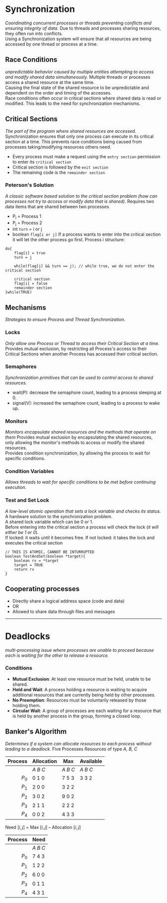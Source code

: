 # Synchronization
_Coordinating concurrent processes or threads preventing conflicts and ensuring integrity of data._
Due to threads and processes sharing resources, they often run into conflicts.  
Using a Synchronization system will ensure that all resources are being accessed by one thread or process at a time.  
## Race Conditions
_unpredictable behavior caused by multiple entities attempting to access and modify shared data simultaneously._
Multiple threads or processes access a shared resource at the same time.  
Causing the final state of the shared resource to be unpredictable and dependent on the order and timing of the accesses.  
Race conditions often occur in critical sections where shared data is read or modified. This leads to the need for synchronization mechanisms.  
## Critical Sections
_The part of the program where shared resources are accessed._
Synchronization ensures that only one process can execute in its critical section at a time. This prevents race conditions being caused from processes taking/modifying resources others need.
- Every process must make a request using the `entry section` permission to enter its `critical section`
- Critical section is followed by the `exit section`
- The remaining code is the `remainder section`
### Peterson's Solution
_A classic software based solution to the critical section problem (how can processes not try to access or modify data that is shared)._
Requires two data items that are shared between two processes
- P<sub>i</sub> = Process 1
- P<sub>j</sub> = Process 2
- int `turn` = i or j
- boolean `flag[i or j]`
If a process wants to enter into the critical section it will let the other process go first.
Process i structure:
```
do{
	flag[i] = true
	turn = j
	
	while(flag[j] && turn == j); // while true, we do not enter the critical section
	
	critical section
	flag[i] = false
	remainder section
}while(TRUE)
```
## Mechanisms
_Strategies to ensure Process and Thread Synchronization._
### Locks
_Only allow one Process or Thread to access their Critical Section at a time._
Provides mutual exclusion, by restricting all Process's access to their Critical Sections when another Process has accessed their critical section.
### Semaphores
_Synchronization primitives that can be used to control access to shared resources._
- wait(P): decrease the semaphore count, leading to a process sleeping at 0.
- signal(V): increased the semaphore count, leading to a process to wake up.
### Monitors
_Monitors encapsulate shared resources and the methods that operate on them_
Provides mutual exclusion by encapsulating the shared resources, only allowing the monitor's methods to access or modify the shared resources.  
Provides condition synchronization, by allowing the process to wait for specific conditions.  
### Condition Variables
_Allows threads to wait for specific conditions to be met before continuing execution._
### Test and Set Lock
_A low-level atomic operation that sets a lock variable and checks its status._
A hardware solution to the synchronization problem.  
A shared lock variable which can be 0 or 1.  
Before entering into the critical section a process will check the lock (_it will either be 1 or 0_).  
If locked: it waits until it becomes free.
If not locked: it takes the lock and executes the critical section
```
// THIS IS ATOMIC, CANNOT BE INTURRUPTED
boolean TestAndSet(boolean *target){
	boolean rv = *target
	target = TRUE
	return rv
}
```

## Cooperating processes
- Directly share a logical address space (code and data)
- OR
- Allowed to share data through files and messages

---
# Deadlocks
_multi-processing issue where processes are unable to proceed because each is waiting for the other to release a resource._
### Conditions
- **Mutual Exclusion**: At least one resource must be held, unable to be shared.
- **Hold and Wait**: A process holding a resource is waiting to acquire additional resources that are currently being held by other processes.
- **No Preemption**: Resources must be voluntarily released by those holding them.
- **Circular Wait**: A group of processes are each waiting for a resource that is held by another process in the group, forming a closed loop.
## Banker's Algorithm
_Determines if a system can allocate resources to each process without leading to a deadlock._
Five Processes
Resources of type _A, B, C_ 

| Process | Allocation | Max     | Available |
| ------: | ---------- | ------- | --------- |
|         | _A B C_    | _A B C_ | _A B C_   |
|   $P_0$ | 0 1 0      | 7 5 3   | 3 3 2     |
|   $P_1$ | 2 0 0      | 3 2 2   |           |
|   $P_2$ | 3 0 2      | 9 0 2   |           |
|   $P_3$ | 2 1 1      | 2 2 2   |           |
|   $P_4$ | 0 0 2      | 4 3 3   |           |

Need $[i, j]$ = Max $[i, j]$ – Allocation $[i, j]$

| Process | Need    |
| ------: | ------- |
|         | _A B C_ |
|   $P_0$ | 7 4 3   |
|   $P_1$ | 1 2 2   |
|   $P_2$ | 6 0 0   |
|   $P_3$ | 0 1 1   |
|   $P_4$ | 4 3 1   |
